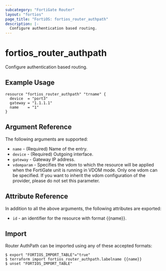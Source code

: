 ```yaml
---
subcategory: "FortiGate Router"
layout: "fortios"
page_title: "FortiOS: fortios_router_authpath"
description: |-
  Configure authentication based routing.
---
```


# fortios_router_authpath
Configure authentication based routing.

## Example Usage

```hcl
resource "fortios_router_authpath" "trname" {
  device  = "port3"
  gateway = "1.1.1.1"
  name    = "1"
}
```

## Argument Reference

The following arguments are supported:

* `name` - (Required) Name of the entry.
* `device` - (Required) Outgoing interface.
* `gateway` - Gateway IP address.
* `vdomparam` - Specifies the vdom to which the resource will be applied when the FortiGate unit is running in VDOM mode. Only one vdom can be specified. If you want to inherit the vdom configuration of the provider, please do not set this parameter.


## Attribute Reference

In addition to all the above arguments, the following attributes are exported:
* `id` - an identifier for the resource with format {{name}}.

## Import

Router AuthPath can be imported using any of these accepted formats:
```
$ export "FORTIOS_IMPORT_TABLE"="true"
$ terraform import fortios_router_authpath.labelname {{name}}
$ unset "FORTIOS_IMPORT_TABLE"
```
